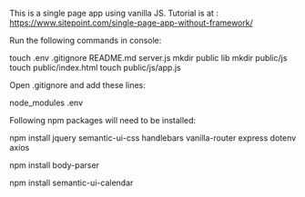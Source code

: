 This is a single page app using vanilla JS.
Tutorial is at :
https://www.sitepoint.com/single-page-app-without-framework/


Run the following commands in console:

  touch .env .gitignore README.md server.js
  mkdir public lib
  mkdir public/js
  touch public/index.html
  touch public/js/app.js

Open .gitignore and add these lines:

  node_modules
  .env


Following npm packages will need to be installed:

  npm install jquery semantic-ui-css handlebars vanilla-router express dotenv axios

  npm install body-parser

  npm install semantic-ui-calendar
